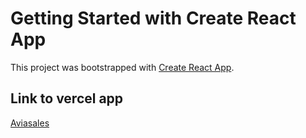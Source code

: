 # Getting Started with Create React App

This project was bootstrapped with [Create React App](https://github.com/facebook/create-react-app).

## Link to vercel app

[Aviasales](https://aviasales-vert.vercel.app)

